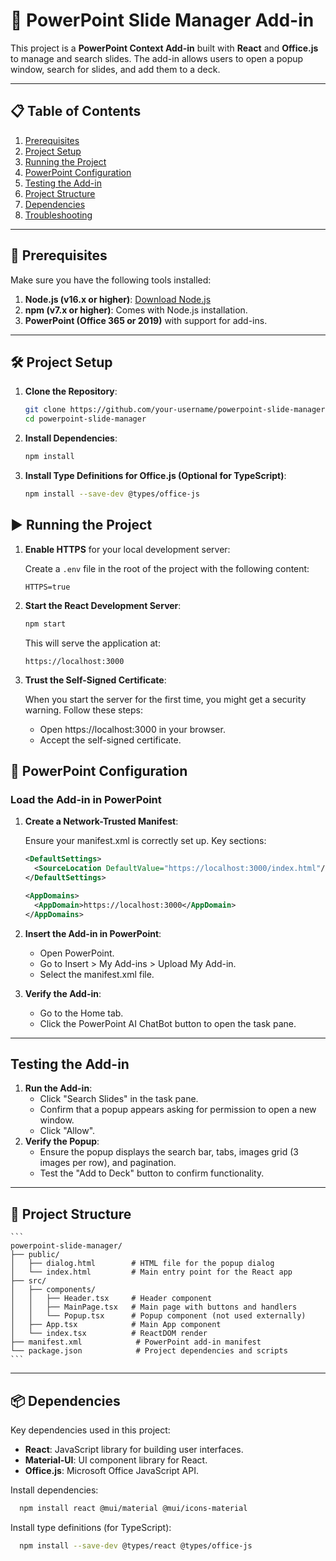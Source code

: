 # 📝 PowerPoint Slide Manager Add-in

This project is a **PowerPoint Context Add-in** built with **React** and **Office.js** to manage and search slides. The add-in allows users to open a popup window, search for slides, and add them to a deck.

---

## 📋 Table of Contents

1. [Prerequisites](#prerequisites)
2. [Project Setup](#project-setup)
3. [Running the Project](#running-the-project)
4. [PowerPoint Configuration](#powerpoint-configuration)
5. [Testing the Add-in](#testing-the-add-in)
6. [Project Structure](#project-structure)
7. [Dependencies](#dependencies)
8. [Troubleshooting](#troubleshooting)

---

## 🚀 Prerequisites

Make sure you have the following tools installed:

1. **Node.js (v16.x or higher)**: [Download Node.js](https://nodejs.org/)
2. **npm (v7.x or higher)**: Comes with Node.js installation.
3. **PowerPoint (Office 365 or 2019)** with support for add-ins.

---

## 🛠 Project Setup

1. **Clone the Repository**:

   ```bash
   git clone https://github.com/your-username/powerpoint-slide-manager.git
   cd powerpoint-slide-manager
   ```

2. **Install Dependencies**:
    ```bash
   npm install
   ```
   
3. **Install Type Definitions for Office.js (Optional for TypeScript)**:
    ```bash
   npm install --save-dev @types/office-js
   ```
    
## ▶️ Running the Project
1. **Enable HTTPS** for your local development server:

    Create a `.env` file in the root of the project with the following content:
    ```
    HTTPS=true
    ```    
2. **Start the React Development Server**:
    ```bash
    npm start
    ```
   This will serve the application at:
    ```
    https://localhost:3000
    ```
3. **Trust the Self-Signed Certificate**:

    When you start the server for the first time, you might get a security warning. Follow these steps:
   - Open https://localhost:3000 in your browser.
   - Accept the self-signed certificate.

## 🧩 PowerPoint Configuration
### Load the Add-in in PowerPoint
1. **Create a Network-Trusted Manifest**:

    Ensure your manifest.xml is correctly set up. Key sections:
    ```xml
    <DefaultSettings>
      <SourceLocation DefaultValue="https://localhost:3000/index.html"/>
    </DefaultSettings>
    
    <AppDomains>
      <AppDomain>https://localhost:3000</AppDomain>
    </AppDomains>
    ```
2. **Insert the Add-in in PowerPoint**:
   - Open PowerPoint.
   - Go to Insert > My Add-ins > Upload My Add-in.
   - Select the manifest.xml file.
3. **Verify the Add-in**:
   - Go to the Home tab.
   - Click the PowerPoint AI ChatBot button to open the task pane.
---
## Testing the Add-in
1. **Run the Add-in**:
   - Click "Search Slides" in the task pane.
   - Confirm that a popup appears asking for permission to open a new window.
   - Click "Allow".
2. **Verify the Popup**:
   - Ensure the popup displays the search bar, tabs, images grid (3 images per row), and pagination.
   - Test the "Add to Deck" button to confirm functionality.
---
## 📂 Project Structure
    ```
    powerpoint-slide-manager/
    ├── public/
    │   ├── dialog.html        # HTML file for the popup dialog
    │   └── index.html         # Main entry point for the React app
    ├── src/
    │   ├── components/
    │   │   ├── Header.tsx     # Header component
    │   │   ├── MainPage.tsx   # Main page with buttons and handlers
    │   │   └── Popup.tsx      # Popup component (not used externally)
    │   ├── App.tsx            # Main App component
    │   └── index.tsx          # ReactDOM render
    ├── manifest.xml            # PowerPoint add-in manifest
    └── package.json            # Project dependencies and scripts
    ```
---
## 📦 Dependencies
Key dependencies used in this project:
- **React**: JavaScript library for building user interfaces.
- **Material-UI**: UI component library for React.
- **Office.js**: Microsoft Office JavaScript API.

Install dependencies:

```bash
  npm install react @mui/material @mui/icons-material
```
Install type definitions (for TypeScript):

```bash
  npm install --save-dev @types/react @types/office-js
```
